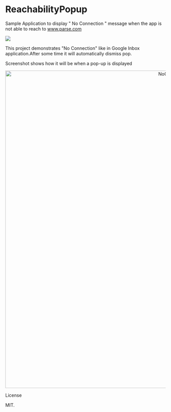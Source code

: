 # ReachabilityPopup
Sample Application to display " No Connection " message when the app is not able to reach to www.parse.com

<a href="https://raw.githubusercontent.com/onevcat/APNGKit/master/LICENSE"><img src="https://camo.githubusercontent.com/7c346d8f49162d9d611dd2c3c94c181cad93b718/68747470733a2f2f696d672e736869656c64732e696f2f636f636f61706f64732f6c2f41504e474b69742e7376673f7374796c653d666c6174" data-canonical-src="https://img.shields.io/cocoapods/l/APNGKit.svg?style=flat" style="max-width:100%;"></a>

This project demonstrates "No Connection" like in Google Inbox application.After some time it will automatically dismiss pop.

Screenshot shows how it will be when a pop-up is displayed
<p align="center">
<a href="https://raw.githubusercontent.com/savana10/APNGKit/ReachabilityPopup/NoCM.png" target="_blank"><img src="https://raw.githubusercontent.com/savana10/APNGKit/ReachabilityPopup/NoCM.png" alt="NoConn" title="No Connection Message" width="1000" style="max-width:100%;"></a>
</p>

License

MIT.
